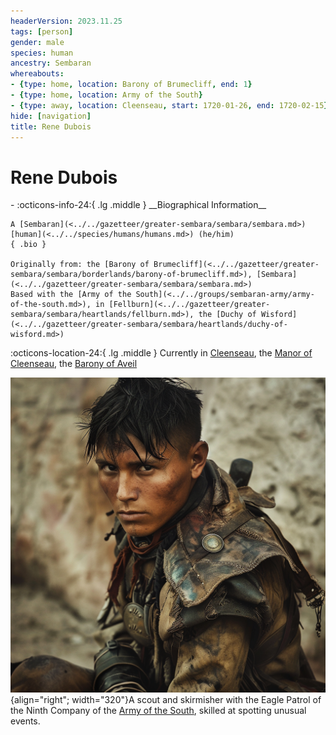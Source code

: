 ```yaml
---
headerVersion: 2023.11.25
tags: [person]
gender: male
species: human
ancestry: Sembaran
whereabouts:
- {type: home, location: Barony of Brumecliff, end: 1}
- {type: home, location: Army of the South}
- {type: away, location: Cleenseau, start: 1720-01-26, end: 1720-02-15}
hide: [navigation]
title: Rene Dubois
---
```

# Rene Dubois
<div class="grid cards ext-narrow-margin ext-one-column" markdown>
- :octicons-info-24:{ .lg .middle } __Biographical Information__

    A [Sembaran](<../../gazetteer/greater-sembara/sembara/sembara.md>) [human](<../../species/humans/humans.md>) (he/him)  
    { .bio }

    Originally from: the [Barony of Brumecliff](<../../gazetteer/greater-sembara/sembara/borderlands/barony-of-brumecliff.md>), [Sembara](<../../gazetteer/greater-sembara/sembara/sembara.md>)
    Based with the [Army of the South](<../../groups/sembaran-army/army-of-the-south.md>), in [Fellburn](<../../gazetteer/greater-sembara/sembara/heartlands/fellburn.md>), the [Duchy of Wisford](<../../gazetteer/greater-sembara/sembara/heartlands/duchy-of-wisford.md>)
</div>

:octicons-location-24:{ .lg .middle } Currently in [Cleenseau](<../../gazetteer/greater-sembara/sembara/barony-of-aveil/cleenseau-region/cleenseau/cleenseau.md>), the [Manor of Cleenseau](<../../gazetteer/greater-sembara/sembara/barony-of-aveil/cleenseau-region/manor-of-cleenseau.md>), the [Barony of Aveil](<../../gazetteer/greater-sembara/sembara/barony-of-aveil/barony-of-aveil.md>)


![Rene the Scout](../../assets/rene-the-scout.png){align="right"; width="320"}A scout and skirmisher with the Eagle Patrol of the Ninth Company of the [Army of the South](<../../groups/sembaran-army/army-of-the-south.md>), skilled at spotting unusual events.